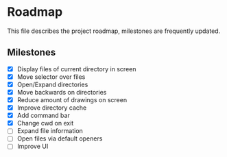 # Roadmap
This file describes the project roadmap, milestones are frequently updated.
## Milestones
- [x] Display files of current directory in screen
- [x] Move selector over files
- [x] Open/Expand directories
- [x] Move backwards on directories
- [x] Reduce amount of drawings on screen
- [x] Improve directory cache
- [x] Add command bar
- [x] Change cwd on exit
- [ ] Expand file information
- [ ] Open files via default openers 
- [ ] Improve UI
